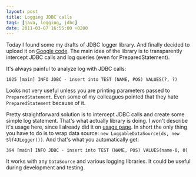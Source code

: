 ```yaml
---
layout: post
title: Logging JDBC calls
tags: [java, logging, jdbc]
date: 2011-03-07 16:55:00 +0200
---
```

Today I found some my drafts of JDBC logger library. And finally decided to upload it on [Google code][1]. The main idea of the library is to transparently intercept JDBC calls and log queries (even for PreparedStatement).

<a name="more" />

It's always painful to analyze log with JDBC calls:

	1025 [main] INFO JDBC - insert into TEST (NAME, POS) VALUES(?, ?)

Looks not very useful unless you are printing parameters passed to `PreparedStatement`. Even some of my colleagues pointed that they hate `PreparedStatement` because of it.

Pretty straightforward solution is to intercept JDBC calls and create some simple log statement. That\'s what actually library is doing. I won\'t describe it\'s usage here, since I already did it on [usage page][2]. In short the only thing you have to do is to wrap data source: `new LoggableDataSource(ds, new Slf4JLogger())`. And that\'s what you automatically get:

	394 [main] INFO JDBC - insert into TEST (NAME, POS) VALUES(name-0, 0)

It works with any `DataSource` and various logging libraries. It could be useful during development and testing.

[1]: http://code.google.com/p/jdbc-logger/
[2]: http://code.google.com/p/jdbc-logger/wiki/Usage

